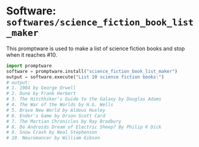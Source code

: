 # Software: `softwares/science_fiction_book_list_maker`

This promptware is used to make a list of science fiction books and stop when it reaches #10.

```python
import promptware
software = promptware.install("science_fiction_book_list_maker")
output = software.execute("List 10 science fiction books:")
# output:
# 1. 1984 by George Orwell
# 2. Dune by Frank Herbert
# 3. The Hitchhiker's Guide to the Galaxy by Douglas Adams
# 4. The War of the Worlds by H.G. Wells
# 5. Brave New World by Aldous Huxley
# 6. Ender's Game by Orson Scott Card
# 7. The Martian Chronicles by Ray Bradbury
# 8. Do Androids Dream of Electric Sheep? By Philip K Dick 
# 9. Snow Crash by Neal Stephenson 
# 10. Neuromancer by William Gibson
```